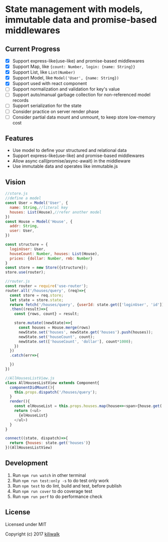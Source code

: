 State management with models, immutable data and promise-based middlewares
=================================

## Current Progress
* [x] Support express-like(use-like) and promise-based middlewares
* [x] Support Map, like `{count: Number, login: {name: String}}`
* [x] Support List, like `List(Number)`
* [x] Support Model, like `Model('User', {name: String})`
* [x] Support used with react component
* [ ] Support normalization and validation for key's value
* [ ] Support auto/manual garbage collection for non-referenced model records 
* [ ] Support serialization for the state
* [ ] Consider practice on server render phase
* [ ] Consider partial data mount and unmount, to keep store low-memory cost

## Features
* Use model to define your structured and relational data
* Support express-like(use-like) and promise-based middlewares
* Allow async call(promise/async-await) in the middleware
* Use immutable data and operates like immutable.js

## Vision
```js
//store.js
//define a model
const User = Model('User', {
  name: String,//literal key
  houses: List(House),//refer another model
})
const House = Model('House', {
  addr: String,
  user: User,
})

const structure = {
  loginUser: User,
  houseCount: Number, houses: List(House),
  prices: {dollar: Number, rmb: Number}
}
const store = new Store({structure});
store.use(router);

//router.js
const router = require('use-router');
router.all('/houses/query', (req)=>{
  const store = req.store;
  let state = store.state;
  return fetch('/houses/query', {userId: state.get(['loginUser', 'id'])})
  .then((result)=>{
    const {rows, count} = result;

    store.mutate((newState)=>{
      const houses = House.merge(rows)
      newState.set('houses', newState.get('houses').push(houses));
      newState.set('houseCount', count);
      newState.set(['houseCount', 'dollar'], count*1000);
    })
  })
  .catch(err=>{

  })
})

//AllHousesListView.js
class AllHousesListView extends Component{
  componentDidMount(){
    this.props.dispatch('/houses/query');
  }
  render(){
    const elHouseList = this.props.houses.map(house=><span>{house.get('id')} {house.get('addr')}</span>)
    return (<ul>
      {elHouseList}
    </ul>)
  }
}

connect((state, dispatch)=>{
  return {houses: state.get('houses')}
})(AllHousesListView)
```

## Development
1. Run `npm run watch` in other terminal
2. Run `npm run test:only -s` to do test only work
3. Run `npm test` to do lint, build and test, before publish
4. Run `npm run cover` to do coverage test
5. Run `npm run perf` to do performance check

## License
Licensed under MIT

Copyright (c) 2017 [kiliwalk](https://github.com/kiliwalk)
